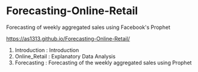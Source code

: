 # Forecasting-Online-Retail
Forecasting of weekly aggregated sales using Facebook's Prophet


https://as1313.github.io/Forecasting-Online-Retail/


1) Introduction : Introduction
2) Online_Retail : Explanatory Data Analysis
3) Forecasting : Forecasting of the weekly aggregated sales using Prophet


